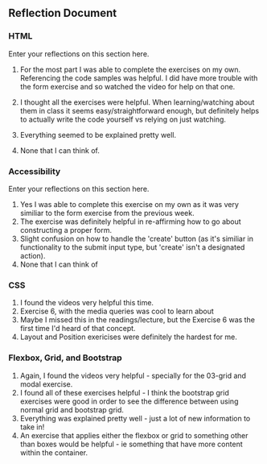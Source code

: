 ## Reflection Document

### HTML

Enter your reflections on this section here.

1. For the most part I was able to complete the exercises on my own. Referencing the code samples was helpful. I did have more trouble with the form exercise and so watched the video for help on that one.

1. I thought all the exercises were helpful. When learning/watching about them in class it seems easy/straightforward enough, but definitely helps to actually write the code yourself vs relying on just watching.

1. Everything seemed to be explained pretty well.

1. None that I can think of.

### Accessibility

Enter your reflections on this section here.

1. Yes I was able to complete this exercise on my own as it was very similiar to the form exercise from the previous week.
2. The exercise was definitely helpful in re-affirming how to go about constructing a proper form.
3. Slight confusion on how to handle the 'create' button (as it's similiar in functionality to the submit input type, but 'create' isn't a designated action).
4. None that I can think of

### CSS

1. I found the videos very helpful this time.
2. Exercise 6, with the media queries was cool to learn about
3. Maybe I missed this in the readings/lecture, but the Exercise 6 was the first time I'd heard of that concept.
4. Layout and Position exericises were definitely the hardest for me.

### Flexbox, Grid, and Bootstrap

1. Again, I found the videos very helpful - specially for the 03-grid and modal exercise.
2. I found all of these exercises helpful - I think the bootstrap grid exercises were good in order to see the difference between using normal grid and bootstrap grid.
3. Everything was explained pretty well - just a lot of new information to take in!
4. An exercise that applies either the flexbox or grid to something other than boxes would be helpful - ie something that have more content within the container.

